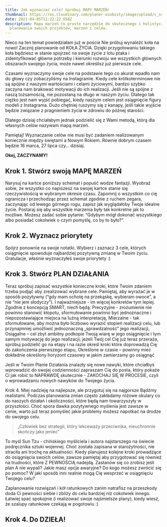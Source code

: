 ```yaml
---
title: Jak wyznaczać cele? Spróbuj MAPY MARZEŃ!
thumbnail: https://res.cloudinary.com/planer-osobisty/image/upload/c_scale,f_auto,q_auto,w_1400/v1619424487/Grafika_do_tekst%C3%B3w_na_bloga_7_ctkzer.png
date: 2021-04-05T12:22:22.658Z
description: Mapa marzeń to proste narzędzie do skutecznego i holistycznego
  planowania swoich projektów, marzeń i celów.
---
```

Nieco na ten temat powiedziałam już w poście Nie próbuj wynaleźć koła na nowo! Zacznij planowanie od KOŁA ŻYCIA. Dzięki przygotowaniu takiego koła będziesz w stanie spojrzeć na swoje życie z lotu ptaka i zidentyfikować główne potrzeby i kierunki rozwoju we wszystkich głównych obszarach swojego życia, może nawet określisz już pierwsze cele. 

Czasami wyznaczymy swoje cele na podstawie tego co akurat wpadło nam do głowy czy zobaczyliśmy na Instagramie. Kiedy cele krótkoterminowe nie są spójne z naszymi wartościami i celami życiowymi, bardzo szybko zaczyna nam brakować motywacji do ich realizacji. Jeśli nie są spójne z naszą tożsamością, nie pozostaną na długo w naszym życiu. Dlatego tak ciężko jest nam wyjść pobiegać, kiedy naszym celem jest osiągnięcie figury modeli z Instagrama. Dużo chętniej ruszymy się z kanapy, jeśli takie wyjście będzie związane z pragnieniem życia w zdrowiu do późnej starości. 

Dlatego dzisiaj chciałabym jednak podzielić się z Wami metodą, którą dla własnych celów nazywam mapą marzeń. 

Pamiętaj! Wyznaczanie celów nie musi być zadaniem realizowanym koniecznie między świętami a Nowym Rokiem. Równie dobrym czasem będzie 16 marca, 27 lipca czy… dzisiaj.

**Okej, ZACZYNAMY!**

## Krok 1. Stwórz swoją MAPĘ MARZEŃ

Narysuj na kartce poniższy schemat i popuść wodze fantazji. Wyobraź sobie, że wszystko co napiszesz na swojej kartce stanie się rzeczywistością w wybranym okresie czasu. Zapomnij o wszystkim co cię ogranicza i przechodząc przez schemat zgodnie z ruchem zegara, zaczynając od lewego górnego rogu, zapisz jak wyglądałoby Twoje idealne życie. Postaraj się aby wszystkie marzenia były tak konkretne jak to możliwe. Możesz zadać sobie pytanie:
“Gdybym mógł dokonać wszystkiego albo posiadać cokolwiek o czym pomyślę, co by to było?”. 

## Krok 2. Wyznacz priorytety

Spójrz ponownie na swoje notatki. Wybierz i zaznacz 3 cele, których osiągnięcie spowoduje najbardziej pozytywną zmianę w Twoim życiu. Gratulacje, właśnie wyznaczyłeś swoje priorytety :)

## Krok 3. Stwórz PLAN DZIAŁANIA

Teraz spróbuj zapisać wszystkie konieczne kroki, które Twoim zdaniem trzeba podjąć aby zrealizować wybrane cele. Pamiętaj, aby wyrażać je w sposób pozytywny (“gdy mam ochotę na przekąskę, wybieram owoce”, a nie “nie jem słodyczy”). I najważniejsze - im więcej konkretów tym lepiej. Zgodnie z koncepcją SMART, niech będą:
Precyzyjne - zrozumienie nie powinno stanowić kłopotu, sformułowanie powinno być jednoznaczne i niepozostawiające miejsca na luźną interpretację,
Mierzalne - tak sformułowane, aby można było liczbowo wyrazić stopień realizacji celu, lub przynajmniej umożliwić jednoznaczną „sprawdzalność” jego realizacji,
Osiągalne – cel zbyt ambitny podkopie Twoją wiarę w jego osiągnięcie i tym samym motywację do jego realizacji; jeżeli Twój cel Cię już teraz przeraża, spróbuj podzielić go na etapy i na razie określ kroki które doprowadzą Cię do zakończenia pierwszego etapu,
Określone w czasie –  powinny mieć dokładnie określony horyzont czasowy w jakim zamierzamy go osiągnąć 

Jeśli w Twoim Planie Działania znalazły się nowe nawyki, które chciałbyś wprowadzić do swojej codzienności zapraszam Cię do posta, który pokaże Ci jak robić to NAPRAWDĘ skutecznie - ZAKOCHAJ SIĘ W PROCESIE, czyli o wprowadzaniu nowych nawyków do Twojego życia. 

Krok 4. Miej nadzieję na najlepsze, ale przygotuj się na najgorsze
Bądźmy realistami. Podczas planowania zmian często zakładamy różowe okulary co do naszych działań i okoliczności, które będą nam towarzyszyły w przyszłości. Choć spora dawka pozytywnego myślenia jest zawsze w cenie, warto już teraz pomyśleć jakie problemy możesz napotkać na drodze do swojego celu. 

> „Człowiek bez strategii, który lekceważy przeciwnika, nieuchronnie skończy jako jeniec” 

To myśl Sun Tzu - chińskiego myśliciela i autora najstarszego na świecie podręcznika sztuki wojennej. Choć została zapisana w starożytności, nie straciła ani trochę na aktualności. Kiedy planujesz kolejne kroki prowadzące do osiągnięcia swoich celów, zawsze pamiętaj aby przygotować się również na trudności, które Z PEWNOŚCIĄ nadejdą. Zastanów się co zrobisz jeśli plan A nie wypali? Jakie masz opcje awaryjne? Do kogo możesz zwrócić się po pomoc? W jaki sposób inni realnie mogą Cię wesprzeć w osiągnięciu Twojego celu? 

Zaplanowanie rozwiązań i kół ratunkowych zanim natrafisz na przeszkody doda Ci pewności siebie i zbliży do celu bardziej niż cokolwiek innego. Łatwiej spać spokojnie (i realizować swoje najśmielsze plany), kiedy wiesz, że szalupy ratunkowe czekają w pogotowiu :) 

## Krok 4. Do DZIEŁA!